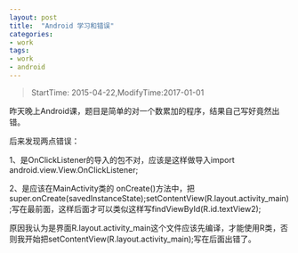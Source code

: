 ```yaml
---
layout: post
title:  "Android 学习和错误"
categories:
- work
tags:
- work
- android
---
```


> StartTime: 2015-04-22,ModifyTime:2017-01-01

昨天晚上Android课，题目是简单的对一个数累加的程序，结果自己写好竟然出错。

<!---more--->

后来发现两点错误：

1、是OnClickListener的导入的包不对，应该是这样做导入import android.view.View.OnClickListener;

2、是应该在MainActivity类的 onCreate()方法中，把super.onCreate(savedInstanceState);setContentView(R.layout.activity_main);写在最前面，这样后面才可以类似这样写findViewById(R.id.textView2);

原因我认为是界面R.layout.activity_main这个文件应该先编译，才能使用R类，否则我开始把setContentView(R.layout.activity_main);写在后面出错了。
